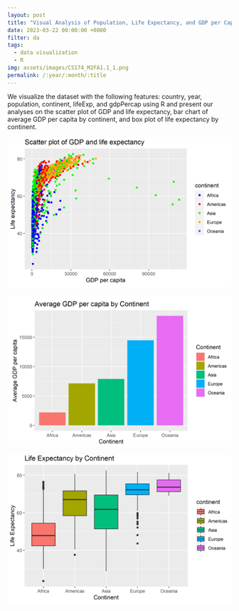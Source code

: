 ```yaml
---
layout: post
title: "Visual Analysis of Population, Life Expectancy, and GDP per Capita by Country and Year"
date: 2023-03-22 00:00:00 +0800
filter: da
tags:
  - data visualization
  - R
img: assets/images/CS174_M2FA1.1_1.png
permalink: /:year/:month/:title
---
```

We visualize the dataset with the following features: country, year, population, continent, lifeExp, and gdpPercap using R and present our analyses on the scatter plot of GDP and life expectancy, bar chart of average GDP per capita by continent, and box plot of life expectancy by continent.

![scatter plot of GDP and life expectancy](/assets/images/CS174_M2FA1.1_1.png)

![bar graph of average GDP per capita by continent](/assets/images/CS174_M2FA1.1_2.png)

![box plot of life expectancy per continent](/assets/images/CS174_M2FA1.1_3.png)